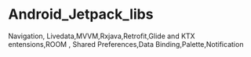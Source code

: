 # Android_Jetpack_libs
Navigation, Livedata,MVVM,Rxjava,Retrofit,Glide and KTX entensions,ROOM , Shared Preferences,Data Binding,Palette,Notification

